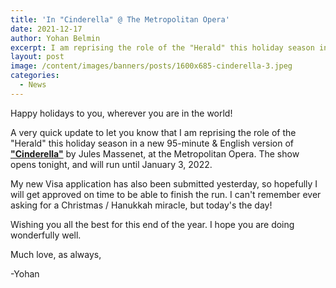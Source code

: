 ```yaml
---
title: 'In "Cinderella" @ The Metropolitan Opera'
date: 2021-12-17
author: Yohan Belmin
excerpt: I am reprising the role of the "Herald" this holiday season in a new 95-minute & English version of "Cinderella"
layout: post
image: /content/images/banners/posts/1600x685-cinderella-3.jpeg
categories:
  - News
---
```


Happy holidays to you, wherever you are in the world!

A very quick update to let you know that I am reprising the role of the "Herald" this holiday season in a new 95-minute & English version of <a rel="noreferrer noopener" href="https://www.metopera.org/season/2021-22-season/cinderella/" target="">**"Cinderella"**</a> by Jules Massenet, at the Metropolitan Opera. The show opens tonight, and will run until January 3, 2022.

My new Visa application has also been submitted yesterday, so hopefully I will get approved on time to be able to finish the run. I can't remember ever asking for a Christmas / Hanukkah miracle, but today's the day!

Wishing you all the best for this end of the year. I hope you are doing wonderfully well.

Much love, as always,

-Yohan
